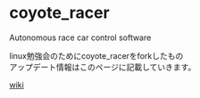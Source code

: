 # coyote_racer
Autonomous race car control software

linux勉強会のためにcoyote_racerをforkしたもの <br>
アップデート情報はこのページに記載していきます。

[wiki](https://github.com/konagayoshi/coyote_racer/wiki)
